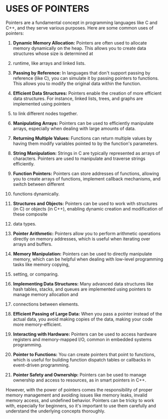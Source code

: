 # USES OF POINTERS

Pointers are a fundamental concept in programming languages like C and C++, and they serve various purposes. Here are some common uses of pointers:

1. **Dynamic Memory Allocation:** Pointers are often used to allocate memory dynamically on the heap. This allows you to create data structures whose size is determined at
2. runtime, like arrays and linked lists.

3. **Passing by Reference:** In languages that don't support passing by reference (like C), you can simulate it by passing pointers to functions. This allows you to modify the original data within the function.

4. **Efficient Data Structures:** Pointers enable the creation of more efficient data structures. For instance, linked lists, trees, and graphs are implemented using pointers
5. to link different nodes together.

6. **Manipulating Arrays:** Pointers can be used to efficiently manipulate arrays, especially when dealing with large amounts of data.

7. **Returning Multiple Values:** Functions can return multiple values by having them modify variables pointed to by the function's parameters.

8. **String Manipulation:** Strings in C are typically represented as arrays of characters. Pointers are used to manipulate and traverse strings efficiently.

9. **Function Pointers:** Pointers can store addresses of functions, allowing you to create arrays of functions, implement callback mechanisms, and switch between different
10.  functions dynamically.

11. **Structures and Objects:** Pointers can be used to work with structures (in C) or objects (in C++), enabling dynamic creation and modification of these composite
12. data types.

13. **Pointer Arithmetic:** Pointers allow you to perform arithmetic operations directly on memory addresses, which is useful when iterating over arrays and buffers.

14. **Memory Manipulation:** Pointers can be used to directly manipulate memory, which can be helpful when dealing with low-level programming tasks like memory copying,
15. setting, or comparing.

16. **Implementing Data Structures:** Many advanced data structures like hash tables, stacks, and queues are implemented using pointers to manage memory allocation and
17. connections between elements.

18. **Efficient Passing of Large Data:** When you pass a pointer instead of the actual data, you avoid making copies of the data, making your code more memory-efficient.

19. **Interacting with Hardware:** Pointers can be used to access hardware registers and memory-mapped I/O, common in embedded systems programming.

20. **Pointer to Functions:** You can create pointers that point to functions, which is useful for building function dispatch tables or callbacks in event-driven programming.

21. **Pointer Safety and Ownership:** Pointers can be used to manage ownership and access to resources, as in smart pointers in C++.

However, with the power of pointers comes the responsibility of proper memory management and avoiding issues like memory leaks, invalid memory access, and undefined behavior. Pointers can be tricky to work with, especially for beginners, 
so it's important to use them carefully and understand the underlying concepts thoroughly.
